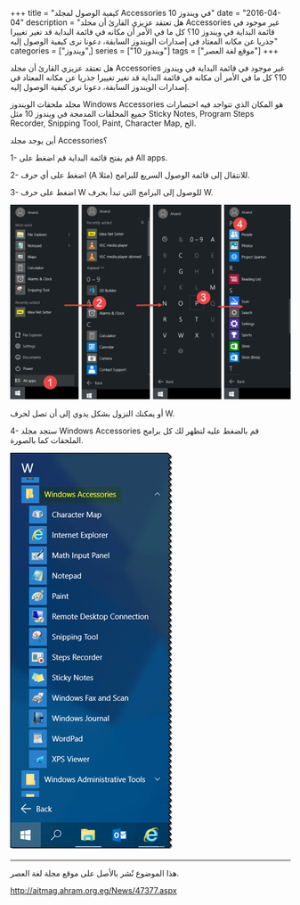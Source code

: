 +++
title = "كيفية الوصول لمجلد Accessories في ويندوز 10"
date = "2016-04-04"
description = "هل تعتقد عزيزي القارئ أن مجلد Accessories غير موجود في قائمة البداية في ويندوز 10؟ كل ما في الأمر أن مكانه في قائمة البداية قد تغير تغييرا جذريا عن مكانه المعتاد في إصدارات الويندوز السابقة، دعونا نرى كيفية الوصول إليه"
categories = ["ويندوز",]
series = ["ويندوز 10"]
tags = ["موقع لغة العصر"]
+++

هل تعتقد عزيزي القارئ أن مجلد Accessories غير موجود في قائمة البداية في ويندوز 10؟ كل ما في الأمر أن مكانه في قائمة البداية قد تغير تغييرا جذريا عن مكانه المعتاد في إصدارات الويندوز السابقة، دعونا نرى كيفية الوصول إليه.

مجلد ملحقات الويندوز Windows Accessories هو المكان الذي تتواجد فيه اختصارات جميع المحلقات المدمجة في ويندوز 10 مثل Sticky Notes, Program Steps Recorder, Snipping Tool, Paint, Character Map, الخ.

أين يوجد مجلد Accessories؟

1- قم بفتح قائمة البداية قم اضغط على All apps.

2- اضغط على أي حرف (A مثلا) للانتقال إلى قائمة الوصول السريع للبرامج.

3- اضغط على حرف W للوصول إلى البرامج التي تبدأ بحرف W.

![1](images/2016-635953143564881984-488.png)

أو يمكنك النزول بشكل يدوي إلى أن تصل لحرف W.

4- ستجد مجلد Windows Accessories قم بالضغط عليه لتظهر لك كل برامج الملحقات كما بالصورة.

![2](images/2016-635953143671118665-111.jpg)

---
هذا الموضوع نٌشر باﻷصل على موقع مجلة لغة العصر.

http://aitmag.ahram.org.eg/News/47377.aspx